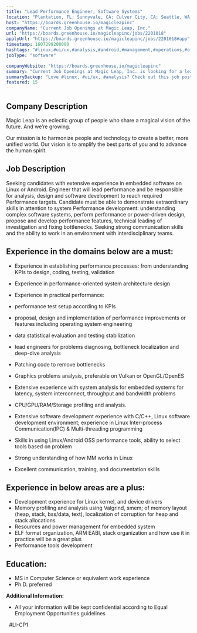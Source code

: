 ```yaml
---
title: "Lead Performance Engineer, Software Systems"
location: "Plantation, FL; Sunnyvale, CA; Culver City, CA; Seattle, WA; Austin, TX; Toronto, ON; Remote"
host: "https://boards.greenhouse.io/magicleapinc"
companyName: "Current Job Openings at Magic Leap, Inc."
url: "https://boards.greenhouse.io/magicleapinc/jobs/2201018"
applyUrl: "https://boards.greenhouse.io/magicleapinc/jobs/2201018#app"
timestamp: 1607299200000
hashtags: "#linux,#ui/ux,#analysis,#android,#management,#operations,#office"
jobType: "software"

companyWebsite: "https://boards.greenhouse.io/magicleapinc"
summary: "Current Job Openings at Magic Leap, Inc. is looking for a lead performance engineer that has extensive experience with system analysis for embedded systems for latency, system interconnect, throughput and bandwidth problems."
summaryBackup: "Love #linux, #ui/ux, #analysis? Check out this job post!"
featured: 15
---
```


## Company Description

Magic Leap is an eclectic group of people who share a magical vision of the future. And we’re growing.

Our mission is to harmonize people and technology to create a better, more unified world. Our vision is to amplify the best parts of you and to advance the human spirit.

## Job Description

Seeking candidates with extensive experience in embedded software on Linux or Android. Engineer that will lead performance and be responsible for analysis, design and software development to reach required Performance targets. Candidate must be able to demonstrate extraordinary skills in attention to system Performance development: understanding complex software systems, perform performance or power-driven design, propose and develop performance features, technical leading of investigation and fixing bottlenecks. Seeking strong communication skills and the ability to work in an environment with interdisciplinary teams.

## Experience in the domains below are a must:

*   Experience in establishing performance processes: from understanding KPIs to design, coding, testing, validation
*   Experience in performance-oriented system architecture design
*   Experience in practical performance:

*   performance test setup according to KPIs
*   proposal, design and implementation of performance improvements or features including operating system engineering
*   data statistical evaluation and testing stabilization
*   lead engineers for problems diagnosing, bottleneck localization and deep-dive analysis
*   Patching code to remove bottlenecks

*   Graphics problems analysis, preferable on Vulkan or OpenGL/OpenES
*   Extensive experience with system analysis for embedded systems for latency, system interconnect, throughput and bandwidth problems
*   CPU/GPU/RAM/Storage profiling and analysis.
*   Extensive software development experience with C/C++, Linux software development environment; experience in Linux Inter-process Communication(IPC) & Multi-threading programming
*   Skills in using Linux/Android OSS performance tools, ability to select tools based on problem
*   Strong understanding of how MM works in Linux
*   Excellent communication, training, and documentation skills

## Experience in below areas are a plus:

*   Development experience for Linux kernel, and device drivers
*   Memory profiling and analysis using Valgrind, smem; of memory layout (heap, stack, bss/data, text), localization of corruption for heap and stack allocations
*   Resources and power management for embedded system
*   ELF format organization, ARM EABI, stack organization and how use it in practice will be a great plus
*   Performance tools development

## Education:

*   MS in Computer Science or equivalent work experience
*   Ph.D. preferred

**Additional Information:**

*   All your information will be kept confidential according to Equal Employment Opportunities guidelines

  #LI-CP1
